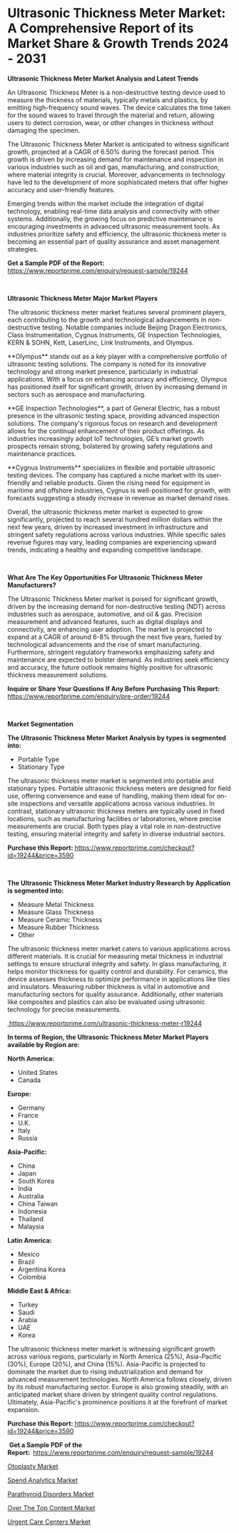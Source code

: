 <p><h1>Ultrasonic Thickness Meter Market: A Comprehensive Report of its Market Share & Growth Trends 2024 - 2031</h1></p><p><strong>Ultrasonic Thickness Meter Market Analysis and Latest Trends</strong></p>
<p><p>An Ultrasonic Thickness Meter is a non-destructive testing device used to measure the thickness of materials, typically metals and plastics, by emitting high-frequency sound waves. The device calculates the time taken for the sound waves to travel through the material and return, allowing users to detect corrosion, wear, or other changes in thickness without damaging the specimen.</p><p>The Ultrasonic Thickness Meter Market is anticipated to witness significant growth, projected at a CAGR of 6.50% during the forecast period. This growth is driven by increasing demand for maintenance and inspection in various industries such as oil and gas, manufacturing, and construction, where material integrity is crucial. Moreover, advancements in technology have led to the development of more sophisticated meters that offer higher accuracy and user-friendly features.</p><p>Emerging trends within the market include the integration of digital technology, enabling real-time data analysis and connectivity with other systems. Additionally, the growing focus on predictive maintenance is encouraging investments in advanced ultrasonic measurement tools. As industries prioritize safety and efficiency, the ultrasonic thickness meter is becoming an essential part of quality assurance and asset management strategies.</p></p>
<p><strong>Get a Sample PDF of the Report:&nbsp;</strong> <a href="https://www.reportprime.com/enquiry/request-sample/19244?utm_campaign=1837&utm_medium=2&utm_source=Github&utm_content=ia&utm_term=22112024&utm_id=ultrasonic-thickness-meter">https://www.reportprime.com/enquiry/request-sample/19244</a></p>
<p>&nbsp;</p>
<p><strong>Ultrasonic Thickness Meter Major Market Players</strong></p>
<p><p>The ultrasonic thickness meter market features several prominent players, each contributing to the growth and technological advancements in non-destructive testing. Notable companies include Beijing Dragon Electronics, Class Instrumentation, Cygnus Instruments, GE Inspection Technologies, KERN & SOHN, Kett, LaserLinc, Link Instruments, and Olympus.</p><p>**Olympus** stands out as a key player with a comprehensive portfolio of ultrasonic testing solutions. The company is noted for its innovative technology and strong market presence, particularly in industrial applications. With a focus on enhancing accuracy and efficiency, Olympus has positioned itself for significant growth, driven by increasing demand in sectors such as aerospace and manufacturing.</p><p>**GE Inspection Technologies**, a part of General Electric, has a robust presence in the ultrasonic testing space, providing advanced inspection solutions. The company's rigorous focus on research and development allows for the continual enhancement of their product offerings. As industries increasingly adopt IoT technologies, GE’s market growth prospects remain strong, bolstered by growing safety regulations and maintenance practices.</p><p>**Cygnus Instruments** specializes in flexible and portable ultrasonic testing devices. The company has captured a niche market with its user-friendly and reliable products. Given the rising need for equipment in maritime and offshore industries, Cygnus is well-positioned for growth, with forecasts suggesting a steady increase in revenue as market demand rises.</p><p>Overall, the ultrasonic thickness meter market is expected to grow significantly, projected to reach several hundred million dollars within the next few years, driven by increased investment in infrastructure and stringent safety regulations across various industries. While specific sales revenue figures may vary, leading companies are experiencing upward trends, indicating a healthy and expanding competitive landscape.</p></p>
<p>&nbsp;</p>
<p><strong>What Are The Key Opportunities For Ultrasonic Thickness Meter Manufacturers?</strong></p>
<p><p>The Ultrasonic Thickness Meter market is poised for significant growth, driven by the increasing demand for non-destructive testing (NDT) across industries such as aerospace, automotive, and oil & gas. Precision measurement and advanced features, such as digital displays and connectivity, are enhancing user adoption. The market is projected to expand at a CAGR of around 6-8% through the next five years, fueled by technological advancements and the rise of smart manufacturing. Furthermore, stringent regulatory frameworks emphasizing safety and maintenance are expected to bolster demand. As industries seek efficiency and accuracy, the future outlook remains highly positive for ultrasonic thickness measurement solutions.</p></p>
<p><strong>Inquire or Share Your Questions If Any Before Purchasing This Report:</strong> <a href="https://www.reportprime.com/enquiry/pre-order/19244?utm_campaign=1837&utm_medium=2&utm_source=Github&utm_content=ia&utm_term=22112024&utm_id=ultrasonic-thickness-meter">https://www.reportprime.com/enquiry/pre-order/19244</a></p>
<p>&nbsp;</p>
<p><strong>Market Segmentation</strong></p>
<p><strong>The Ultrasonic Thickness Meter Market Analysis by types is segmented into:</strong></p>
<p><ul><li>Portable Type</li><li>Stationary Type</li></ul></p>
<p><p>The ultrasonic thickness meter market is segmented into portable and stationary types. Portable ultrasonic thickness meters are designed for field use, offering convenience and ease of handling, making them ideal for on-site inspections and versatile applications across various industries. In contrast, stationary ultrasonic thickness meters are typically used in fixed locations, such as manufacturing facilities or laboratories, where precise measurements are crucial. Both types play a vital role in non-destructive testing, ensuring material integrity and safety in diverse industrial sectors.</p></p>
<p><strong>Purchase this Report:&nbsp;</strong><a href="https://www.reportprime.com/checkout?id=19244&price=3590&utm_campaign=1837&utm_medium=2&utm_source=Github&utm_content=ia&utm_term=22112024&utm_id=ultrasonic-thickness-meter">https://www.reportprime.com/checkout?id=19244&price=3590</a></p>
<p>&nbsp;</p>
<p><strong>The Ultrasonic Thickness Meter Market Industry Research by Application is segmented into:</strong></p>
<p><ul><li>Measure Metal Thickness</li><li>Measure Glass Thickness</li><li>Measure Ceramic Thickness</li><li>Measure Rubber Thickness</li><li>Other</li></ul></p>
<p><p>The ultrasonic thickness meter market caters to various applications across different materials. It is crucial for measuring metal thickness in industrial settings to ensure structural integrity and safety. In glass manufacturing, it helps monitor thickness for quality control and durability. For ceramics, the device assesses thickness to optimize performance in applications like tiles and insulators. Measuring rubber thickness is vital in automotive and manufacturing sectors for quality assurance. Additionally, other materials like composites and plastics can also be evaluated using ultrasonic technology for precise measurements.</p></p>
<p><a href="https://www.reportprime.com/ultrasonic-thickness-meter-r19244?utm_campaign=1837&utm_medium=2&utm_source=Github&utm_content=ia&utm_term=22112024&utm_id=ultrasonic-thickness-meter">&nbsp;https://www.reportprime.com/ultrasonic-thickness-meter-r19244</a></p>
<p><strong>In terms of Region, the Ultrasonic Thickness Meter Market Players available by Region are:</strong></p>
<p>
    <p> <strong> North America: </strong>
        <ul>
            <li>United States</li>
            <li>Canada</li>
        </ul>
        </p> 
    <p> <strong> Europe: </strong>
        <ul>
            <li>Germany</li>
            <li>France</li>
            <li>U.K.</li>
            <li>Italy</li>
            <li>Russia</li>
        </ul>
        </p> 
    <p> <strong> Asia-Pacific: </strong>
        <ul>
            <li>China</li>
            <li>Japan</li>
            <li>South Korea</li>
            <li>India</li>
            <li>Australia</li>
            <li>China Taiwan</li>
            <li>Indonesia</li>
            <li>Thailand</li>
            <li>Malaysia</li>
        </ul>
        </p> 
    <p> <strong> Latin America: </strong>
        <ul>
            <li>Mexico</li>
            <li>Brazil</li>
            <li>Argentina Korea</li>
            <li>Colombia</li>
        </ul>
        </p> 
    <p> <strong> Middle East & Africa: </strong>
        <ul>
            <li>Turkey</li>
            <li>Saudi</li>
            <li>Arabia</li>
            <li>UAE</li>
            <li>Korea</li>
        </ul>
    </p>
    </p>
<p><p>The ultrasonic thickness meter market is witnessing significant growth across various regions, particularly in North America (25%), Asia-Pacific (30%), Europe (20%), and China (15%). Asia-Pacific is projected to dominate the market due to rising industrialization and demand for advanced measurement technologies. North America follows closely, driven by its robust manufacturing sector. Europe is also growing steadily, with an anticipated market share driven by stringent quality control regulations. Ultimately, Asia-Pacific's prominence positions it at the forefront of market expansion.</p></p>
<p><strong>Purchase this Report: </strong><a href="https://www.reportprime.com/checkout?id=19244&price=3590&utm_campaign=1837&utm_medium=2&utm_source=Github&utm_content=ia&utm_term=22112024&utm_id=ultrasonic-thickness-meter">https://www.reportprime.com/checkout?id=19244&price=3590</a></p>
<p>&nbsp;<strong>Get a Sample PDF of the Report:&nbsp;&nbsp;</strong><a href="https://www.reportprime.com/enquiry/request-sample/19244?utm_campaign=1837&utm_medium=2&utm_source=Github&utm_content=ia&utm_term=22112024&utm_id=ultrasonic-thickness-meter">https://www.reportprime.com/enquiry/request-sample/19244</a></p>
<p><strong></strong></p>
<p><p><a href="https://www.linkedin.com/pulse/otoplasty-market-review-strategic-growth-forecasted-cagr-ktkge?utm_campaign=1837&utm_medium=2&utm_source=Github&utm_content=ia&utm_term=22112024&utm_id=ultrasonic-thickness-meter">Otoplasty Market</a></p><p><a href="https://issuu.com/reportprime-2/docs/spend-analytics-market-size-2030.pp_d192eb88ce4709?utm_campaign=1837&utm_medium=2&utm_source=Github&utm_content=ia&utm_term=22112024&utm_id=ultrasonic-thickness-meter">Spend Analytics Market</a></p><p><a href="https://www.linkedin.com/pulse/study-extensively-examines-parathyroid-disordersmarket-oa6ke?utm_campaign=1837&utm_medium=2&utm_source=Github&utm_content=ia&utm_term=22112024&utm_id=ultrasonic-thickness-meter">Parathyroid Disorders Market</a></p><p><a href="https://www.linkedin.com/pulse/over-top-content-market-analysis-report-key-growth-factors-z42ve?utm_campaign=1837&utm_medium=2&utm_source=Github&utm_content=ia&utm_term=22112024&utm_id=ultrasonic-thickness-meter">Over The Top Content Market</a></p><p><a href="https://issuu.com/reportprime-2/docs/urgent-care-centers-market-size-203_6b5e518f394ec7?utm_campaign=1837&utm_medium=2&utm_source=Github&utm_content=ia&utm_term=22112024&utm_id=ultrasonic-thickness-meter">Urgent Care Centers Market</a></p></p>